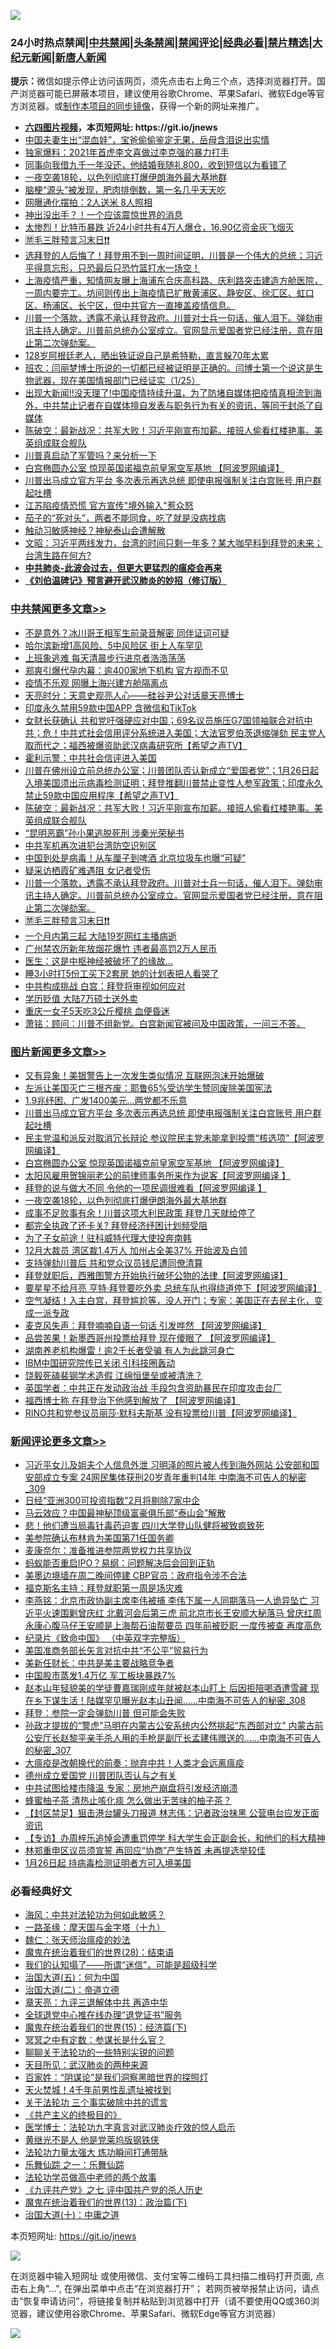 ![](https://raw.githubusercontent.com/fqnews/bnews/master/64photo/fqnews-qr.jpg)

<div id="tt">
<h3>24小时热点禁闻|<a href="#%E4%B8%AD%E5%85%B1%E7%A6%81%E9%97%BB%E6%9B%B4%E5%A4%9A%E6%96%87%E7%AB%A0">中共禁闻</a>|<a href="#%E5%9B%BE%E7%89%87%E6%96%B0%E9%97%BB%E6%9B%B4%E5%A4%9A%E6%96%87%E7%AB%A0">头条禁闻</a>|<a href="#%E6%96%B0%E9%97%BB%E8%AF%84%E8%AE%BA%E6%9B%B4%E5%A4%9A%E6%96%87%E7%AB%A0">禁闻评论|<a href="#%E5%BF%85%E7%9C%8B%E7%BB%8F%E5%85%B8%E5%A5%BD%E6%96%87">经典必看|<a href="/video.md#%E7%A6%81%E7%89%87%E7%B2%BE%E9%80%89">禁片精选</a>|<a href="https://github.com/fqnews/djy/blob/master/gb/nf1351518.md#1">大纪元新闻</a>|<a href="https://github.com/fqnews/ntdtv/blob/master/gb/prog204.md#1">新唐人新闻</a></h3>
<div><b>提示：</b>微信如提示停止访问该网页，须先点击右上角三个点，选择浏览器打开。国产浏览器可能已屏蔽本项目，建议使用谷歌Chrome、苹果Safari、微软Edge等官方浏览器。或<a href="https://github.com/fqnews/bnews/blob/master/%E5%88%B6%E4%BD%9Cgit%E7%A6%81%E9%97%BB%E9%95%9C%E5%83%8F.md">制作本项目的同步镜像</a>，获得一个新的网址来推广。</div>
<ul>
<li><b><a href="http://d1.bdrive.tk/64.mp4" target="_blank">六四图片视频</a>，本页短网址: https://git.io/jnews</b></li>
<li><a href="/funmedia/20210126/1474845.md">中国夫妻生出“混血娃”，宝爸偷偷鉴定无果，岳母含泪说出实情</a></li>
<li><a href="/cbnews/20210126/1474911.md">独家爆料：2021年首虎李文喜做过李克强的暴力打手</a></li>
<li><a href="/funmedia/20210126/1474847.md">同事向我借九千一年没还，他结婚我随礼800，收到短信以为看错了</a></li>
<li><a href="/topimagenews/20210126/1474962.md">一夜空袭18轮，以色列彻底打爆伊朗海外最大基地群</a></li>
<li><a href="/health/20210126/1474989.md">脑梗“源头”被发现，肥肉排倒数，第一名几乎天天吃</a></li>
<li><a href="/cbnews/20210126/1474814.md">网曝通化摆拍：2人送米 8人照相</a></li>
<li><a href="/ccpdope/20210126/1474958.md">神出没出手？！一个应该震惊世界的消息</a></li>
<li><a href="/cnnews/20210126/1474972.md">太惨烈！比特币暴跌 近24小时共有4万人爆仓，16.90亿资金灰飞烟灭</a></li>
<li><a href="/cbnews/20210126/1475266.md">🈲毛三胖预言习末日❗❗</a></li>
<li><a href="/bannedvideo/20210126/1474830.md">选拜登的人后悔了！拜登用不到一周时间证明，川普是一个伟大的总统；习近平得意忘形，只恐最后只恐竹篮打水一场空！</a></li>
<li><a href="/bannedvideo/20210126/1475136.md">上海疫情严重，知情网友曝上海浦东合庆高科路、庆利路突击建造方舱医院，一周内要完工。坊间则传出上海疫情已扩散黄浦区、静安区、徐汇区、虹口区、杨浦区、长宁区，但中共官方一直掩盖疫情信息。</a></li>
<li><a href="/cbnews/20210126/1475268.md">川普一个落款，透露不承认拜登政府。川普对士兵一句话，催人泪下。弹劾审讯主持人确定。川普前总统办公室成立。官网显示爱国者党已经注册，意在阻止第二次弹劾案。</a></li>
<li><a href="/funmedia/20210126/1475008.md">128岁阿根廷老人，晒出铁证说自己是希特勒，直言躲70年太累</a></li>
<li><a href="/bannedvideo/20210126/1475063.md">班农：闫丽梦博士所说的一切都已经被证明是正确的。闫博士第一个说这是生物武器，现在美国情报部门已经证实（1/25）</a></li>
<li><a href="/bannedvideo/20210126/1475255.md">出现大新闻!!没天理了!中国疫情持续升温，为了防堵自媒体把疫情真相流到海外，中共禁止记者在自媒体擅自发表与职务行为有关的资讯，等同于封杀了自媒体</a></li>
<li><a href="/cbnews/20210126/1475334.md">陈破空：最新战况：共军大败！习近平刚宣布加薪。接班人偷看红楼艳事。美英组成联合舰队</a></li>
<li><a href="/ssgc/20210126/1475067.md">川普真启动了军管吗？来分析一下</a></li>
<li><a href="/topimagenews/20210126/1475217.md">白宫椭圆办公室 惊现英国诺福克前皇家空军基地 【阿波罗网编译】</a></li>
<li><a href="/topimagenews/20210126/1475306.md">川普出马成立官方平台 多次表示再选总统 即使电报强制关注白宫账号 用户群起吐槽</a></li>
<li><a href="/cbnews/20210126/1475022.md">江苏陷疫情恐慌 官方宣传"境外输入"惹众怒</a></li>
<li><a href="/lifebaike/20210126/1474854.md">茄子的“死对头”，两者不能同食，吃了就是没病找病</a></li>
<li><a href="/headline/20210126/1475216.md">触动习敏感神经？神秘泰山会遭解散 </a></li>
<li><a href="/cbnews/20210126/1474862.md">文昭：习近平两线发力，台湾的时间只剩一年多？某大咖早料到拜登的未来；台湾生路在何方?</a></li>
<li><b><a href="/comments/20200211/1275071.md" target="_blank">中共肺炎-此波会过去，但更大更猛烈的瘟疫会再来</a></b></li>
<li><b><a href="/comments/20200207/1272816.md" target="_blank">《刘伯温碑记》预言避开武汉肺炎的妙招（修订版）</a></b></li>
</ul>
</div>

<div class="catlist">
<h3><a href="/cbnews/" target="_blank">中共禁闻</a><span><a href="/cbnews/" target="_blank" rel="nofollow">更多文章>></a></span></h3>
<ul>
<li><a href="/cbnews/20210127/1475531.md" target="_blank">不是意外？冰川哥王相军生前录音解密 同伴证词可疑</a></li>
<li><a href="/cbnews/20210127/1475530.md" target="_blank">哈尔滨新增1高风险、5中风险区 街上人车罕见</a></li>
<li><a href="/cbnews/20210127/1475529.md" target="_blank">上班象逃难 每天清晨步行进京者浩浩荡荡</a></li>
<li><a href="/cbnews/20210127/1475528.md" target="_blank">郑爽引爆代孕内幕：逾400家地下机构 官方视而不见</a></li>
<li><a href="/cbnews/20210127/1475527.md" target="_blank">疫情不乐观 网曝上海兴建方舱隔离点</a></li>
<li><a href="/cbnews/20210127/1475511.md" target="_blank">天亮时分：天意史观亮人心——硅谷尹公对话章天亮博士</a></li>
<li><a href="/cbnews/20210127/1475459.md" target="_blank">印度永久禁用59款中国APP 含微信和TikTok</a></li>
<li><a href="/cbnews/20210127/1475440.md" target="_blank">女财长获确认  共和党吁强硬应对中国；69名议员施压G7国领袖联合对抗中共；危！中共式社会信用评分系统进入美国；大法官罗伯茨退缩弹劾  民主党人取而代之；福西被爆资助武汉病毒研究所【希望之声TV】</a></li>
<li><a href="/cbnews/20210126/1475398.md" target="_blank">霍利示警：中共社会信评进入美国</a></li>
<li><a href="/cbnews/20210126/1475348.md" target="_blank">川普在佛州设立前总统办公室；川普团队否认新成立“爱国者党”；1月26日起 入境美国须出示病毒检测证明；拜登推翻川普禁止变性人参军政策；印度永久禁止59款中国应用程序【希望之声TV】</a></li>
<li><a href="/cbnews/20210126/1475334.md" target="_blank">陈破空：最新战况：共军大败！习近平刚宣布加薪。接班人偷看红楼艳事。美英组成联合舰队</a></li>
<li><a href="/cbnews/20210126/1475310.md" target="_blank">“昆明恶霸”孙小果逃脱死刑 涉秦光荣秘书</a></li>
<li><a href="/cbnews/20210126/1475309.md" target="_blank">中共军机再次进犯台湾防空识别区</a></li>
<li><a href="/cbnews/20210126/1475308.md" target="_blank">中国到处是病毒！从车厘子到啤酒 北京垃圾车也曝“可疑”</a></li>
<li><a href="/cbnews/20210126/1475307.md" target="_blank">疑采访栖霞矿难遇阻 女记者受伤</a></li>
<li><a href="/cbnews/20210126/1475268.md" target="_blank">川普一个落款，透露不承认拜登政府。川普对士兵一句话，催人泪下。弹劾审讯主持人确定。川普前总统办公室成立。官网显示爱国者党已经注册，意在阻止第二次弹劾案。</a></li>
<li><a href="/cbnews/20210126/1475266.md" target="_blank">🈲毛三胖预言习末日❗❗</a></li>
<li><a href="/cbnews/20210126/1475222.md" target="_blank">一个月内第三起 大陆19岁网红主播病逝</a></li>
<li><a href="/cbnews/20210126/1475221.md" target="_blank">广州禁农历新年放烟花爆竹 违者最高罚2万人民币</a></li>
<li><a href="/cbnews/20210126/1475220.md" target="_blank">医生：这是中枢神经被破坏了的缘故…</a></li>
<li><a href="/cbnews/20210126/1475219.md" target="_blank">睡3小时打5份工买下2套房 她的计划表把人看哭了</a></li>
<li><a href="/cbnews/20210126/1475171.md" target="_blank">中共构成挑战 白宫：拜登将审视如何应对</a></li>
<li><a href="/cbnews/20210126/1475147.md" target="_blank">学历贬值 大陆7万硕士送外卖</a></li>
<li><a href="/cbnews/20210126/1475146.md" target="_blank">重庆一女子5天吃3公斤樱桃 血便昏迷</a></li>
<li><a href="/cbnews/20210126/1475093.md" target="_blank">萧铭：顾问：川普不组新党。白宫新闻官被问及中国政策，一问三不答。</a></li>

</ul>
</div>
<div class="catlist">
<h3><a href="/topimagenews/" target="_blank">图片新闻</a><span><a href="/topimagenews/" target="_blank" rel="nofollow">更多文章>></a></span></h3>
<ul>
<li><a href="/topimagenews/20210127/1475505.md" target="_blank">又有异象！美银警告上一次发生类似情况 互联网泡沫开始爆破</a></li>
<li><a href="/topimagenews/20210127/1475477.md" target="_blank">左派让美国灭亡三根齐废：耶鲁65%受访学生赞同废除美国宪法</a></li>
<li><a href="/topimagenews/20210127/1475461.md" target="_blank">1.9兆纾困、广发1400美元…两党都不乐意</a></li>
<li><a href="/topimagenews/20210126/1475306.md" target="_blank">川普出马成立官方平台 多次表示再选总统 即使电报强制关注白宫账号 用户群起吐槽</a></li>
<li><a href="/topimagenews/20210126/1475304.md" target="_blank">民主党温和派反对取消冗长辩论 参议院民主党未能拿到投票“核选项”【阿波罗网编译】</a></li>
<li><a href="/topimagenews/20210126/1475217.md" target="_blank">白宫椭圆办公室 惊现英国诺福克前皇家空军基地 【阿波罗网编译】</a></li>
<li><a href="/topimagenews/20210126/1475126.md" target="_blank">太阳风雇用贺锦丽老公的前律师事务所来作为说客【阿波罗网编译 】</a></li>
<li><a href="/topimagenews/20210126/1475041.md" target="_blank">拜登的说与做大不同 令他的一项民调很难看【阿波罗网编译 】</a></li>
<li><a href="/topimagenews/20210126/1474962.md" target="_blank">一夜空袭18轮，以色列彻底打爆伊朗海外最大基地群</a></li>
<li><a href="/topimagenews/20210126/1474941.md" target="_blank">成事不足败事有余！川普这项大利民政策 拜登几天就给停了</a></li>
<li><a href="/topimagenews/20210126/1474826.md" target="_blank">都完全执政了还卡关? 拜登经济纾困计划频受阻</a></li>
<li><a href="/topimagenews/20210126/1474794.md" target="_blank">为了子女前途！驻科威特代理大使投奔南韩</a></li>
<li><a href="/topimagenews/20210126/1474792.md" target="_blank">12月大裁员 湾区裁1.4万人 加州占全美37% 开始波及白领</a></li>
<li><a href="/topimagenews/20210126/1474777.md" target="_blank">支持弹劾川普后 共和党众议员钱尼遭同僚清算</a></li>
<li><a href="/topimagenews/20210125/1474669.md" target="_blank">拜登就职后，西雅图警方开始执行破坏公物的法律【阿波罗网编译】</a></li>
<li><a href="/topimagenews/20210125/1474644.md" target="_blank">要星星不给月亮 亨特·拜登要吃外卖 总统车队也得绕道停下【阿波罗网编译】</a></li>
<li><a href="/topimagenews/20210125/1474604.md" target="_blank">空气凝结！入主白宫，拜登尴尬等，没人开门；专家：美国正在去民主化，变成一派专政</a></li>
<li><a href="/topimagenews/20210125/1474417.md" target="_blank">麦克风失声：拜登喃喃自语一句话 引发哗然 【阿波罗网编译】</a></li>
<li><a href="/topimagenews/20210125/1474385.md" target="_blank">品尝苦果！新墨西哥州投票给拜登 现在傻眼了 【阿波罗网编译】</a></li>
<li><a href="/topimagenews/20210125/1474206.md" target="_blank">湖南养老机构爆雷！逾2千长者受骗 有人为此跳河身亡</a></li>
<li><a href="/topimagenews/20210125/1474157.md" target="_blank">IBM中国研究院传已关闭 引科技圈轰动</a></li>
<li><a href="/topimagenews/20210125/1474141.md" target="_blank">饶毅死磕裴钢学术造假 江绵恒堡垒或被清洗？</a></li>
<li><a href="/topimagenews/20210125/1474140.md" target="_blank">英国学者：中共正在发动政治战 手段包含资助暴民在印度攻击台厂</a></li>
<li><a href="/topimagenews/20210125/1474105.md" target="_blank">福西博士称 在拜登治下他感到解放了 【阿波罗网编译】</a></li>
<li><a href="/topimagenews/20210124/1474045.md" target="_blank">RINO共和党参议员丽莎·默科夫斯基 没有投票给川普【阿波罗网编译】</a></li>

</ul>
</div>
<div class="catlist">
<h3><a href="/comments/" target="_blank">新闻评论</a><span><a href="/comments/" target="_blank" rel="nofollow">更多文章>></a></span></h3>
<ul>
<li><a href="/comments/20210127/1475539.md" target="_blank">习近平女儿及姐夫个人信息外泄 习明泽的照片被人传到海外网站 公安部和国安部成立专案 24网民集体获刑20岁青年重判14年 中南海不可告人的秘密_309</a></li>
<li><a href="/comments/20210127/1475538.md" target="_blank">日经“亚洲300可投资指数”2月将剔除7家中企</a></li>
<li><a href="/comments/20210127/1475524.md" target="_blank">马云效应？中国最神秘顶级富豪俱乐部“泰山会”解散</a></li>
<li><a href="/comments/20210127/1475523.md" target="_blank">悲！他们遭当局毒针毒药迫害 四川大学登山队健将被致疯致死</a></li>
<li><a href="/comments/20210127/1475520.md" target="_blank">美参院确认布林肯为美国第71任国务卿</a></li>
<li><a href="/comments/20210127/1475519.md" target="_blank">麦康奈尔：准备推进参院两党权力共享协议</a></li>
<li><a href="/comments/20210127/1475518.md" target="_blank">蚂蚁能否重启IPO？易纲：问题解决后会回到正轨</a></li>
<li><a href="/comments/20210127/1475510.md" target="_blank">美墨边境墙在周二晚间停建 CBP官员：政府指令涉不合法</a></li>
<li><a href="/comments/20210127/1475509.md" target="_blank">福克斯名主持：拜登就职第一周是场灾难</a></li>
<li><a href="/comments/20210127/1475503.md" target="_blank">李燕铭：北京市政协副主席李伟被捕 李伟下属一人同期落马一人诡异坠亡 习近平火速围剿曾庆红 北戴河会后第三虎 前北京市长王安顺大秘落马 曾庆红周永康心腹马仔王安顺是上海帮石油帮要员 四年前被贬职 一度传被查 再度高危</a></li>
<li><a href="/comments/20210127/1475502.md" target="_blank">纪录片《致命中国》 （中英双字完整版）</a></li>
<li><a href="/comments/20210127/1475501.md" target="_blank">美国准商务部长矢言对抗中共“不公平”贸易行为</a></li>
<li><a href="/comments/20210127/1475497.md" target="_blank">美新任财长：中共是美主要战略竞争者</a></li>
<li><a href="/comments/20210127/1475496.md" target="_blank">中国股市蒸发1.4万亿 军工板块暴跌7%</a></li>
<li><a href="/comments/20210127/1475485.md" target="_blank">赵本山年轻貌美的学徒曹嘉瑞刚成年就被赵本山盯上 后因拒陪喝酒遭雪藏 现在乡下谋生活！陆媒罕见曝光赵本山丑闻……中南海不可告人的秘密_308</a></li>
<li><a href="/comments/20210127/1475484.md" target="_blank">拜登：参院一定会弹劾川普 但可能会失败</a></li>
<li><a href="/comments/20210127/1475474.md" target="_blank">孙政才提拔的“警虎”马明在内蒙古公安系统内公然挑起“东西部对立” 内蒙古前公安厅长赵黎平亲手杀人用的手枪是副厅长孟建伟赠送的……中南海不可告人的秘密_307</a></li>
<li><a href="/comments/20210127/1475473.md" target="_blank">大瘟疫是改朝换代的前奏：抛弃中共！人类才会远离瘟疫</a></li>
<li><a href="/comments/20210127/1475472.md" target="_blank">德州成立爱国党 川普团队否认与之有关</a></li>
<li><a href="/comments/20210127/1475471.md" target="_blank">中共试图给楼市降温 专家：房地产崩盘将引发经济崩溃</a></li>
<li><a href="/comments/20210127/1475470.md" target="_blank">蜂蜜柚子茶 清热止咳化痰 怎么做出无苦味的柚子茶？</a></li>
<li><a href="/comments/20210127/1475453.md" target="_blank">【封区禁足】狙击港台罐头刀报道 林志伟：记者政治抹黑 公营电台应发正面资讯</a></li>
<li><a href="/comments/20210127/1475452.md" target="_blank">【专访】办周梓乐追悼会遭重罚停学 科大学生会正副会长，和他们的科大精神</a></li>
<li><a href="/comments/20210127/1475451.md" target="_blank">林郑重申区议员须宣誓 再回应“协商”产生特首 未再提选举较佳</a></li>
<li><a href="/comments/20210127/1475450.md" target="_blank">1月26日起 持病毒检测证明者方可入境美国</a></li>

</ul>
</div>

<div class="catlist">
<h3>必看经典好文</h3>
<ul>
<li><a href="/comments/20191218/1228234.md" target="_blank">海风：中共对法轮功为何如此敏感？</a></li>
<li><a href="/topimagenews/20180327/919935.md" target="_blank">一路圣缘：摩天国与金字塔（十九）</a></li>
<li><a href="/comments/20200224/1282494.md" target="_blank">魏仁：张天师治瘟疫的妙法</a></li>
<li><a href="/comments/20181228/1054609.md" target="_blank">魔鬼在统治着我们的世界(28)：结束语</a></li>
<li><a href="/sohnews/20161029/607205.md" target="_blank">我们的认知塌了——所谓“迷信”，可能是超级科学</a></li>
<li><a href="/cbnews/20180311/913065.md" target="_blank">治国大道(五)：何为中国</a></li>
<li><a href="/cbnews/20180308/911611.md" target="_blank">治国大道(二)：帝道立德</a></li>
<li><a href="/comments/20131119/1029445.md" target="_blank">章天亮：九评三退解体中共 再造中华</a></li>
<li><a href="/cbnews/20200819/1382346.md" target="_blank">全球退党中心推在线办理“退党证书”服务</a></li>
<li><a href="/topimagenews/20180610/955499.md" target="_blank">魔鬼在统治着我们的世界(15)：经济篇(下)</a></li>
<li><a href="/tculture/20200812/1378929.md" target="_blank">冥冥之中有定数：参谋长是什么官？</a></li>
<li><a href="/comments/20190417/1114875.md" target="_blank">聊聊关于法轮功的一些特别尖锐的问题</a></li>
<li><a href="/comments/20200816/1381123.md" target="_blank">天目所见：武汉肺炎的两种来源</a></li>
<li><a href="/comments/20201031/1423298.md" target="_blank">百家姓：“阴谋论”是我们洞察黑暗世界的探照灯</a></li>
<li><a href="/ccpdope/20181219/1049286.md" target="_blank">天火焚城！4千年前男性乱遗址被找到</a></li>
<li><a href="/cbnews/20200703/1354907.md" target="_blank">关于法轮功 三个事实破除中共的谎言</a></li>
<li><a href="/bookwiki/20171120/858084.md" target="_blank">《共产主义的终极目的》</a></li>
<li><a href="/comments/20200820/1382989.md" target="_blank">医学博士：法轮功九字真言对武汉肺炎疗效的惊人启示</a></li>
<li><a href="/lifebaike/20190522/1131765.md" target="_blank">黄继光不是人 他是党莱坞版钢铁侠</a></li>
<li><a href="/cbnews/20200816/1381005.md" target="_blank">法轮功力量太强大 炼功瞬间打通带脉</a></li>
<li><a href="/tculture/20170710/789533.md" target="_blank">乐舞仙踪 之一：乐舞仙踪</a></li>
<li><a href="/comments/20200629/1352533.md" target="_blank">法轮功学员做高中老师的两个故事</a></li>
<li><a href="/bookonline/20131116/201048.md" target="_blank">《九评共产党》之七 评中国共产党的杀人历史</a></li>
<li><a href="/topimagenews/20180602/951960.md" target="_blank">魔鬼在统治着我们的世界(13)：政治篇(下)</a></li>
<li><a href="/cbnews/20180316/915423.md" target="_blank">治国大道(十)：中庸之道</a></li>

</ul>
</div>

本页短网址: https://git.io/jnews

![](https://raw.githubusercontent.com/fqnews/bnews/master/64photo/fqnews-qr.jpg)

在浏览器中输入短网址 或使用微信、支付宝等二维码工具扫描二维码打开页面, 点击右上角"...", 在弹出菜单中点击“在浏览器打开”； 若网页被举报禁止访问，请点击“恢复申请访问”，将链接复制并粘贴到浏览器中打开（请不要使用QQ或360浏览器，建议使用谷歌Chrome、苹果Safari、微软Edge等官方浏览器）

![](https://raw.githubusercontent.com/fqnews/bnews/master/64photo/wx.jpg)